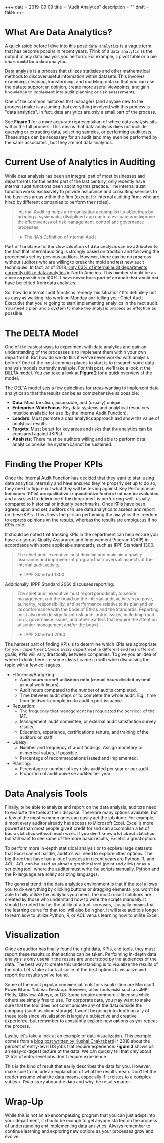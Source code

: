 +++
date = 2019-09-09
title = "Audit Analytics"
description = ""
draft = false
+++

# What Are Data Analytics?

A quick aside before I dive into this post: `data analytics` is a vague term
that has become popular in recent years. Think of a `data analytic` as the
output of any data analysis you perform. For example, a pivot table or a pie
chart could be a data analytic.

[Data analysis](https://en.wikipedia.org/wiki/Data_analysis) is a process that
utilizes statistics and other mathematical methods to discover useful
information within datasets. This involves examining, cleaning, transforming,
and modeling data so that you can use the data to support an opinion, create
more useful viewpoints, and gain knowledge to implement into audit planning or
risk assessments.

One of the common mistakes that managers (and anyone new to the process) make is
assuming that everything involved with this process is "data analytics". In
fact, data analytics are only a small part of the process.

See **Figure 1** for a more accurate representation of where data analysis sits
within the full process. This means that data analysis does not include querying
or extracting data, selecting samples, or performing audit tests. These steps
can be necessary for an audit (and may even be performed by the same
associates), but they are not data analytics.

# Current Use of Analytics in Auditing

While data analysis has been an integral part of most businesses and departments
for the better part of the last century, only recently have internal audit
functions been adopting this practice. The internal audit function works
exclusively to provide assurance and consulting services to the business areas
within the firm (except for internal auditing firms who are hired by different
companies to perform their roles).

> Internal Auditing helps an organization accomplish its objectives by bringing
> a systematic, disciplined approach to evaluate and improve the effectiveness
> of risk management, control and governance processes.
>
> -   The IIA's Definition of Internal Audit

Part of the blame for the slow adoption of data analysis can be attributed to
the fact that internal auditing is strongly based on tradition and following the
precedents set by previous auditors. However, there can be no progress without
auditors who are willing to break the mold and test new audit techniques. In
fact, as of 2018, [only 63% of internal audit departments currently utilize data
analytics](https://www.cpapracticeadvisor.com/accounting-audit/news/12404086/internal-audit-groups-are-lagging-in-data-analytics)
in North America. This number should be as close as possible to 100%. I have
never been part of an audit that would not have benefited from data analytics.

So, how do internal audit functions remedy this situation? It's definitely not
as easy as walking into work on Monday and telling your Chief Audit Executive
that you're going to start implementing analytics in the next audit. You need a
plan and a system to make the analysis process as effective as possible.

# The DELTA Model

One of the easiest ways to experiment with data analytics and gain an
understanding of the processes is to implement them within your own department.
But how do we do this if we've never worked with analysis before? One of the
most common places to start is to research some data analysis models currently
available. For this post, we'll take a look at the DELTA model. You can take a
look at **Figure 2** for a quick overview of the model.

The DELTA model sets a few guidelines for areas wanting to implement data
analytics so that the results can be as comprehensive as possible:

-   **Data**: Must be clean, accessible, and (usually) unique.
-   **Enterprise-Wide Focus**: Key data systems and analytical resources must be
    available for use (by the Internal Audit Function).
-   **Leaders**: Must promote a data analytics approach and show the value of
    analytical results.
-   **Targets**: Must be set for key areas and risks that the analytics can be
    compared against (KPIs).
-   **Analysts**: There must be auditors willing and able to perform data
    analytics or else the system cannot be sustained.

# Finding the Proper KPIs

Once the Internal Audit Function has decided that they want to start using data
analytics internally and have ensured they're properly set up to do so, they
need to figure out what they will be testing against. Key Performance Indicators
(KPIs) are qualitative or quantitative factors that can be evaluated and
assessed to determine if the department is performing well, usually compared to
historical or industry benchmarks. Once KPIs have been agreed upon and set,
auditors can use data analytics to assess and report on these KPIs. This allows
the person performing the analytics the freedom to express opinions on the
results, whereas the results are ambiguous if no KPIs exist.

It should be noted that tracking KPIs in the department can help ensure you have
a rigorous Quality Assurance and Improvement Program (QAIP) in accordance with
some applicable standards, such as IPPF Standard 1300.

> The chief audit executive must develop and maintain a quality assurance and
> improvement program that covers all aspects of the internal audit activity.
>
> -   IPPF Standard 1300

Additionally, IPPF Standard 2060 discusses reporting:

> The chief audit executive must report periodically to senior management and
> the board on the internal audit activity's purpose, authority, responsibility,
> and performance relative to its plan and on its conformance with the Code of
> Ethics and the Standards. Reporting must also include significant risk and
> control issues, including fraud risks, governance issues, and other matters
> that require the attention of senior management and/or the board.
>
> -   IPPF Standard 2060

The hardest part of finding KPIs is to determine which KPIs are appropriate for
your department. Since every department is different and has different goals,
KPIs will vary drastically between companies. To give you an idea of where to
look, here are some ideas I came up with when discussing the topic with a few
colleagues.

-   Efficiency/Budgeting:
    -   Audit hours to staff utilization ratio (annual hours divided by total
        annual work hours).
    -   Audit hours compared to the number of audits completed.
    -   Time between audit steps or to complete the whole audit. E.g., time from
        fieldwork completion to audit report issuance.
-   Reputation:
    -   The frequency that management has requested the services of the IAF.
    -   Management, audit committee, or external audit satisfaction survey
        results.
    -   Education, experience, certifications, tenure, and training of the
        auditors on staff.
-   Quality:
    -   Number and frequency of audit findings. Assign monetary or numerical
        values, if possible.
    -   Percentage of recommendations issued and implemented.
-   Planning:
    -   Percentage or number of key risks audited per year or per audit.
    -   Proportion of audit universe audited per year.

# Data Analysis Tools

Finally, to be able to analyze and report on the data analysis, auditors need to
evaluate the tools at their disposal. There are many options available, but a
few of the most common ones can easily get the job done. For example, almost
every auditor already has access to Microsoft Excel. Excel is more powerful than
most people give it credit for and can accomplish a lot of basic statistics
without much work. If you don't know a lot about statistics but still want to
see some of the more basic results, Excel is a great option.

To perform more in-depth statistical analysis or to explore large datasets that
Excel cannot handle, auditors will need to explore other options. The big three
that have had a lot of success in recent years are Python, R, and ACL. ACL can
be used as either a graphical tool (point and click) or as a scripting tool,
where the auditor must write the scripts manually. Python and the R-language are
solely scripting languages.

The general trend in the data analytics environment is that if the tool allows
you to do everything by clicking buttons or dragging elements, you won't be able
to fully utilize the analytics you need. The most robust solutions are created
by those who understand how to write the scripts manually. It should be noted
that as the utility of a tool increases, it usually means that the learning
curve for that tool will also be higher. It will take auditors longer to learn
how to utilize Python, R, or ACL versus learning how to utilize Excel.

# Visualization

Once an auditor has finally found the right data, KPIs, and tools, they must
report these results so that actions can be taken. Performing in-depth data
analysis is only useful if the results are understood by the audiences of the
data. The best way to create this understanding is to visualize the results of
the data. Let's take a look at some of the best options to visualize and report
the results you've found.

Some of the most popular commercial tools for visualization are Microsoft
PowerBI and Tableau Desktop. However, other tools exist such as JMP, Plotly,
Qlikview, Alteryx, or D3. Some require commercial licenses while others are
simply free to use. For corporate data, you may want to make sure that the tool
does not communicate any of the data outside the company (such as cloud
storage). I won't be going into depth on any of these tools since visualization
is largely a subjective and creative experience, but remember to constantly
explore new options as you repeat the process.

Lastly, let's take a look at an example of data visualization. This example
comes from a [blog post written by Kushal
Chakrabarti](https://talent.works/2018/03/28/the-science-of-the-job-search-part-iii-61-of-entry-level-jobs-require-3-years-of-experience/)
in 2018 about the percent of entry-level US jobs that require experience.
**Figure 3** shows us an easy-to-digest picture of the data. We can quickly tell
that only about 12.5% of entry-level jobs don't require experience.

This is the kind of result that easily describes the data for you. However, make
sure to include an explanation of what the results mean. Don't let the reader
assume what the data means, especially if it relates to a complex subject. _Tell
a story_ about the data and why the results matter.

# Wrap-Up

While this is not an all-encompassing program that you can just adopt into your
department, it should be enough to get anyone started on the process of
understanding and implementing data analytics. Always remember to continue
learning and exploring new options as your processes grow and evolve.
